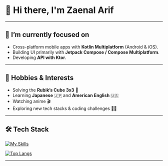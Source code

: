 # 👋 Hi there, I'm Zaenal Arif

---

## 🌱 I’m currently focused on
- Cross-platform mobile apps with **Kotlin Multiplatform** (Android & iOS).  
- Building UI primarily with **Jetpack Compose / Compose Multiplatform**.  
- Developing **API with Ktor**.  

---

## 🎯 Hobbies & Interests
- Solving the **Rubik’s Cube 3x3** 🧩  
- Learning **Japanese** 🇯🇵 and **American English** 🇺🇸  
- Watching anime 🎬  
- Exploring new tech stacks & coding challenges 👨‍💻  

---

## 🛠️ Tech Stack
[![My Skills](https://skillicons.dev/icons?i=figma,kotlin,swift,androidstudio,gradle,ktor,postman,git,firebase,gcp,github)](https://skillicons.dev)

[![Top Langs](https://github-readme-stats.vercel.app/api/top-langs/?username=zenmobiledev&hide_progress=true)](https://github.com/zenmobiledev/github-readme-stats)

---
